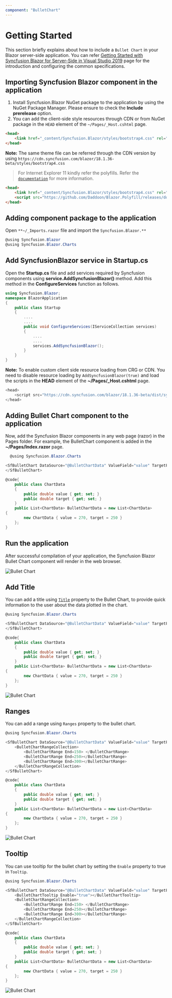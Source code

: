 ```yaml
---
component: "BulletChart"
---
```


<!-- markdownlint-disable MD040 -->

# Getting Started

This section briefly explains about how to include a `Bullet Chart` in your Blazor server-side application. You can refer [Getting Started with Syncfusion Blazor for Server-Side in Visual Studio 2019](https://blazor.syncfusion.com/documentation/getting-started/blazor-webassembly-visual-studio-2019/) page for the introduction and configuring the common specifications.

## Importing Syncfusion Blazor component in the application

1. Install Syncfusion.Blazor NuGet package to the application by using the NuGet Package Manager. Please ensure to check the **Include prerelease** option.
2. You can add the client-side style resources through CDN or from NuGet package in the `HEAD` element of the `~/Pages/_Host.cshtml` page.

```html
<head>
    <link href="_content/Syncfusion.Blazor/styles/bootstrap4.css" rel="stylesheet" />
</head>
```

**Note:** The same theme file can be referred through the CDN version by using `https://cdn.syncfusion.com/blazor/18.1.36-beta/styles/bootstrap4.css`

> For Internet Explorer 11 kindly refer the polyfills. Refer the [`documentation`](https://blazor.syncfusion.com/documentation/common/how-to/render-blazor-server-app-in-ie/) for more information.

```html
<head>
    <link href="_content/Syncfusion.Blazor/styles/bootstrap4.css" rel="stylesheet" />
    <script src="https://github.com/Daddoon/Blazor.Polyfill/releases/download/3.0.1/blazor.polyfill.min.js"></script>
</head>
```

## Adding component package to the application

Open `**~/_Imports.razor` file and import the `Syncfusion.Blazor.**`

```csharp
@using Syncfusion.Blazor
@using Syncfusion.Blazor.Charts
```

## Add SyncfusionBlazor service in Startup.cs

Open the **Startup.cs** file and add services required by Syncfusion components using **service.AddSyncfusionBlazor()** method. Add this method in the **ConfigureServices** function as follows.

```csharp
using Syncfusion.Blazor;
namespace BlazorApplication
{
    public class Startup
    {
        ....
        ....
        public void ConfigureServices(IServiceCollection services)
        {
            ....
            ....
            services.AddSyncfusionBlazor();
        }
    }
}
```

**Note:** To enable custom client side resource loading from CRG or CDN. You need to disable resource loading by `AddSyncfusionBlazor(true)` and load the scripts in the **HEAD** element of the **~/Pages/_Host.cshtml** page.

```csharp
<head>
    <script src="https://cdn.syncfusion.com/blazor/18.1.36-beta/dist/syncfusion-blazor.min.js"></script>
</head>
```

## Adding Bullet Chart component to the application

Now, add the Syncfusion Blazor components in any web page (razor) in the Pages folder. For example, the BulletChart component is added in the **~/Pages/Index.razor** page.

```csharp
  @using Syncfusion.Blazor.Charts

<SfBulletChart DataSource="@BulletChartData" ValueField="value" TargetField="target" Minimum="0" Maximum="300" Interval="50">
</SfBulletChart>

@code{
    public class ChartData
    {
        public double value { get; set; }
        public double target { get; set; }
    }
    public List<ChartData> BulletChartData = new List<ChartData>
{
        new ChartData { value = 270, target = 250 }
    };
}
```

## Run the application

After successful compilation of your application, the Syncfusion Blazor Bullet Chart component will render in the web browser.

![Bullet Chart](images/default.png)

## Add Title

You can add a title using [`Title`](https://help.syncfusion.com/cr/blazor/Syncfusion.Blazor.Charts.BulletChartModel.html#Syncfusion_Blazor_Charts_BulletChartModel_Title) property to the Bullet Chart, to provide quick information to the user about the data plotted in the chart.

```csharp
@using Syncfusion.Blazor.Charts

<SfBulletChart DataSource="@BulletChartData" ValueField="value" TargetField="target" Minimum="0" Maximum="300" Interval="50" Title="Revenue">
</SfBulletChart>

@code{
    public class ChartData
    {
        public double value { get; set; }
        public double target { get; set; }
    }
    public List<ChartData> BulletChartData = new List<ChartData>
{
        new ChartData { value = 270, target = 250 }
    };
}
```

![Bullet Chart](images/title.png)

## Ranges

You can add a range using `Ranges` property to the bullet chart.

```csharp
@using Syncfusion.Blazor.Charts

<SfBulletChart DataSource="@BulletChartData" ValueField="value" TargetField="target" Minimum="0" Maximum="300" Interval="50" Title="Revenue">
    <BulletChartRangeCollection>
        <BulletChartRange End=150> </BulletChartRange>
        <BulletChartRange End=250></BulletChartRange>
        <BulletChartRange End=300></BulletChartRange>
    </BulletChartRangeCollection>
</SfBulletChart>

@code{
    public class ChartData
    {
        public double value { get; set; }
        public double target { get; set; }
    }
    public List<ChartData> BulletChartData = new List<ChartData>
{
        new ChartData { value = 270, target = 250 }
    };
}
```

![Bullet Chart](images/ranges.png)

## Tooltip

You can use tooltip for the bullet chart by setting the `Enable` property to true in `Tooltip`.

```csharp
@using Syncfusion.Blazor.Charts

<SfBulletChart DataSource="@BulletChartData" ValueField="value" TargetField="target" Minimum="0" Maximum="300" Interval="50" Title="Revenue">
    <BulletChartTooltip Enable="true"></BulletChartTooltip>
    <BulletChartRangeCollection>
        <BulletChartRange End=150> </BulletChartRange>
        <BulletChartRange End=250></BulletChartRange>
        <BulletChartRange End=300></BulletChartRange>
    </BulletChartRangeCollection>
</SfBulletChart>

@code{
    public class ChartData
    {
        public double value { get; set; }
        public double target { get; set; }
    }
    public List<ChartData> BulletChartData = new List<ChartData>
{
        new ChartData { value = 270, target = 250 }
    };
}
```

![Bullet Chart](images/tool-tip.png)